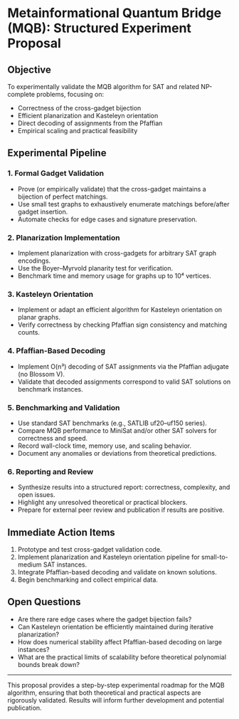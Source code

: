 # Metainformational Quantum Bridge (MQB): Structured Experiment Proposal

## Objective
To experimentally validate the MQB algorithm for SAT and related NP-complete problems, focusing on:
- Correctness of the cross-gadget bijection
- Efficient planarization and Kasteleyn orientation
- Direct decoding of assignments from the Pfaffian
- Empirical scaling and practical feasibility

## Experimental Pipeline

### 1. Formal Gadget Validation
- Prove (or empirically validate) that the cross-gadget maintains a bijection of perfect matchings.
- Use small test graphs to exhaustively enumerate matchings before/after gadget insertion.
- Automate checks for edge cases and signature preservation.

### 2. Planarization Implementation
- Implement planarization with cross-gadgets for arbitrary SAT graph encodings.
- Use the Boyer–Myrvold planarity test for verification.
- Benchmark time and memory usage for graphs up to 10⁴ vertices.

### 3. Kasteleyn Orientation
- Implement or adapt an efficient algorithm for Kasteleyn orientation on planar graphs.
- Verify correctness by checking Pfaffian sign consistency and matching counts.

### 4. Pfaffian-Based Decoding
- Implement O(n³) decoding of SAT assignments via the Pfaffian adjugate (no Blossom V).
- Validate that decoded assignments correspond to valid SAT solutions on benchmark instances.

### 5. Benchmarking and Validation
- Use standard SAT benchmarks (e.g., SATLIB uf20–uf150 series).
- Compare MQB performance to MiniSat and/or other SAT solvers for correctness and speed.
- Record wall-clock time, memory use, and scaling behavior.
- Document any anomalies or deviations from theoretical predictions.

### 6. Reporting and Review
- Synthesize results into a structured report: correctness, complexity, and open issues.
- Highlight any unresolved theoretical or practical blockers.
- Prepare for external peer review and publication if results are positive.

## Immediate Action Items
1. Prototype and test cross-gadget validation code.
2. Implement planarization and Kasteleyn orientation pipeline for small-to-medium SAT instances.
3. Integrate Pfaffian-based decoding and validate on known solutions.
4. Begin benchmarking and collect empirical data.

## Open Questions
- Are there rare edge cases where the gadget bijection fails?
- Can Kasteleyn orientation be efficiently maintained during iterative planarization?
- How does numerical stability affect Pfaffian-based decoding on large instances?
- What are the practical limits of scalability before theoretical polynomial bounds break down?

---

This proposal provides a step-by-step experimental roadmap for the MQB algorithm, ensuring that both theoretical and practical aspects are rigorously validated. Results will inform further development and potential publication.
